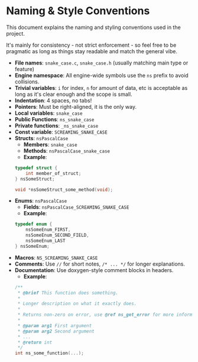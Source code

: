 # Naming & Style Conventions
This document explains the naming and styling conventions used in the project.

It's mainly for consistency - not strict enforcement - so feel free to be pragmatic as long as things stay readable and match the general vibe.

- **File names**: `snake_case.c`, `snake_case.h` (usually matching main type or feature)
- **Engine namespace**: All engine-wide symbols use the `ns` prefix to avoid collisions.
- **Trivial variables**: `i` for index, `n` for amount of data, etc is acceptable as long as it's clear enough and the scope is small.
- **Indentation**: 4 spaces, no tabs! 
- **Pointers**: Must be right-aligned, it is the only way.
- **Local variables**: `snake_case`
- **Public Functions**: `ns_snake_case`
- **Private functions**: `_ns_snake_case`
- **Const variable**: `SCREAMING_SNAKE_CASE`
- **Structs**: `nsPascalCase`
  - **Members**: `snake_case`
  - **Methods**: `nsPascalCase_snake_case`
  - **Example**:
  ```c
  typedef struct {
      int member_of_struct;
  } nsSomeStruct;

  void *nsSomeStruct_some_method(void);
  ```
- **Enums**: `nsPascalCase`
  - **Fields**: `nsPascalCase_SCREAMING_SNAKE_CASE`
  - **Example**:
  ```c
  typedef enum {
      nsSomeEnum_FIRST,
      nsSomeEnum_SECOND_FIELD,
      nsSomeEnum_LAST
  } nsSomeEnum;
  ```
- **Macros**: `NS_SCREAMING_SNAKE_CASE`
- **Comments**: Use `//` for short notes, `/* ... */` for longer explanations.
- **Documentation**: Use doxygen-style comment blocks in headers.
  - **Example**:
  ```c
  /**
   * @brief This function does something.
   *
   * Longer description on what it exactly does.
   *
   * Returns non-zero on error, use @ref ns_get_error for more information.
   *
   * @param arg1 First argument
   * @param arg2 Second argument
   * ...
   * @return int 
   */
  int ns_some_function(...);
  ```